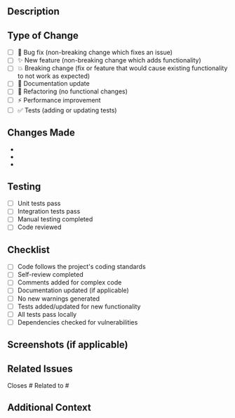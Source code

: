 ## Description
<!-- Provide a brief description of the changes in this PR -->

## Type of Change
<!-- Mark the type of change with an 'x' -->
- [ ] 🐛 Bug fix (non-breaking change which fixes an issue)
- [ ] ✨ New feature (non-breaking change which adds functionality)
- [ ] 💥 Breaking change (fix or feature that would cause existing functionality to not work as expected)
- [ ] 📝 Documentation update
- [ ] 🔧 Refactoring (no functional changes)
- [ ] ⚡ Performance improvement
- [ ] ✅ Tests (adding or updating tests)

## Changes Made
<!-- List the specific changes made in this PR -->
-
-
-

## Testing
<!-- How has this been tested? -->
- [ ] Unit tests pass
- [ ] Integration tests pass
- [ ] Manual testing completed
- [ ] Code reviewed

## Checklist
<!-- Mark completed items with an 'x' -->
- [ ] Code follows the project's coding standards
- [ ] Self-review completed
- [ ] Comments added for complex code
- [ ] Documentation updated (if applicable)
- [ ] No new warnings generated
- [ ] Tests added/updated for new functionality
- [ ] All tests pass locally
- [ ] Dependencies checked for vulnerabilities

## Screenshots (if applicable)
<!-- Add screenshots to help explain your changes -->

## Related Issues
<!-- Link related issues -->
Closes #
Related to #

## Additional Context
<!-- Add any other context about the PR here -->
